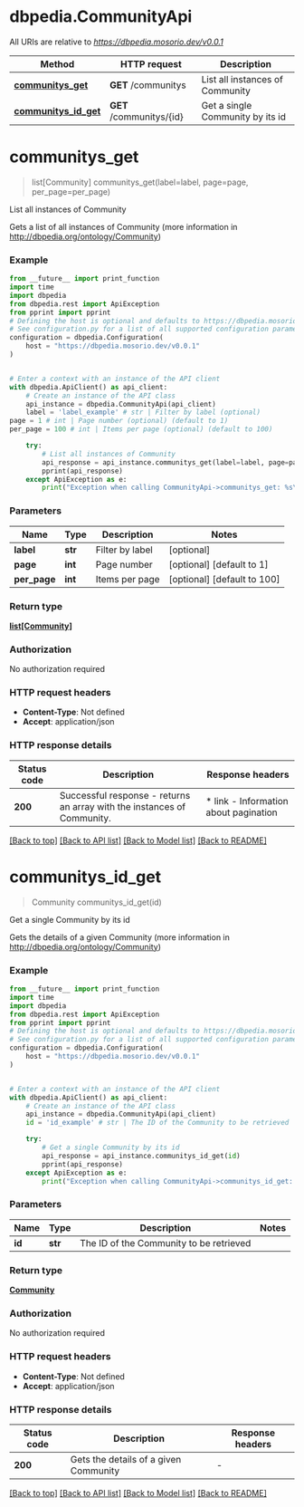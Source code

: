 # dbpedia.CommunityApi

All URIs are relative to *https://dbpedia.mosorio.dev/v0.0.1*

Method | HTTP request | Description
------------- | ------------- | -------------
[**communitys_get**](CommunityApi.md#communitys_get) | **GET** /communitys | List all instances of Community
[**communitys_id_get**](CommunityApi.md#communitys_id_get) | **GET** /communitys/{id} | Get a single Community by its id


# **communitys_get**
> list[Community] communitys_get(label=label, page=page, per_page=per_page)

List all instances of Community

Gets a list of all instances of Community (more information in http://dbpedia.org/ontology/Community)

### Example

```python
from __future__ import print_function
import time
import dbpedia
from dbpedia.rest import ApiException
from pprint import pprint
# Defining the host is optional and defaults to https://dbpedia.mosorio.dev/v0.0.1
# See configuration.py for a list of all supported configuration parameters.
configuration = dbpedia.Configuration(
    host = "https://dbpedia.mosorio.dev/v0.0.1"
)


# Enter a context with an instance of the API client
with dbpedia.ApiClient() as api_client:
    # Create an instance of the API class
    api_instance = dbpedia.CommunityApi(api_client)
    label = 'label_example' # str | Filter by label (optional)
page = 1 # int | Page number (optional) (default to 1)
per_page = 100 # int | Items per page (optional) (default to 100)

    try:
        # List all instances of Community
        api_response = api_instance.communitys_get(label=label, page=page, per_page=per_page)
        pprint(api_response)
    except ApiException as e:
        print("Exception when calling CommunityApi->communitys_get: %s\n" % e)
```

### Parameters

Name | Type | Description  | Notes
------------- | ------------- | ------------- | -------------
 **label** | **str**| Filter by label | [optional] 
 **page** | **int**| Page number | [optional] [default to 1]
 **per_page** | **int**| Items per page | [optional] [default to 100]

### Return type

[**list[Community]**](Community.md)

### Authorization

No authorization required

### HTTP request headers

 - **Content-Type**: Not defined
 - **Accept**: application/json

### HTTP response details
| Status code | Description | Response headers |
|-------------|-------------|------------------|
**200** | Successful response - returns an array with the instances of Community. |  * link - Information about pagination <br>  |

[[Back to top]](#) [[Back to API list]](../README.md#documentation-for-api-endpoints) [[Back to Model list]](../README.md#documentation-for-models) [[Back to README]](../README.md)

# **communitys_id_get**
> Community communitys_id_get(id)

Get a single Community by its id

Gets the details of a given Community (more information in http://dbpedia.org/ontology/Community)

### Example

```python
from __future__ import print_function
import time
import dbpedia
from dbpedia.rest import ApiException
from pprint import pprint
# Defining the host is optional and defaults to https://dbpedia.mosorio.dev/v0.0.1
# See configuration.py for a list of all supported configuration parameters.
configuration = dbpedia.Configuration(
    host = "https://dbpedia.mosorio.dev/v0.0.1"
)


# Enter a context with an instance of the API client
with dbpedia.ApiClient() as api_client:
    # Create an instance of the API class
    api_instance = dbpedia.CommunityApi(api_client)
    id = 'id_example' # str | The ID of the Community to be retrieved

    try:
        # Get a single Community by its id
        api_response = api_instance.communitys_id_get(id)
        pprint(api_response)
    except ApiException as e:
        print("Exception when calling CommunityApi->communitys_id_get: %s\n" % e)
```

### Parameters

Name | Type | Description  | Notes
------------- | ------------- | ------------- | -------------
 **id** | **str**| The ID of the Community to be retrieved | 

### Return type

[**Community**](Community.md)

### Authorization

No authorization required

### HTTP request headers

 - **Content-Type**: Not defined
 - **Accept**: application/json

### HTTP response details
| Status code | Description | Response headers |
|-------------|-------------|------------------|
**200** | Gets the details of a given Community |  -  |

[[Back to top]](#) [[Back to API list]](../README.md#documentation-for-api-endpoints) [[Back to Model list]](../README.md#documentation-for-models) [[Back to README]](../README.md)


